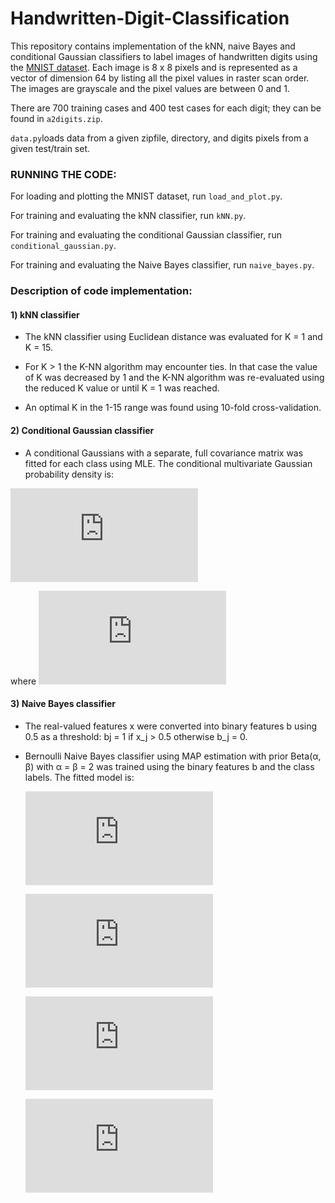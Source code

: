 # Handwritten-Digit-Classification

This repository contains implementation of the kNN, naive Bayes and conditional Gaussian classifiers to label images of handwritten digits using the [MNIST dataset](http://yann.lecun.com/exdb/mnist/). Each image is 8 x 8 pixels and is represented as a vector of dimension 64 by listing all the pixel values in raster scan order. The images are grayscale and the pixel values are between 0 and 1. 

There are 700 training cases and 400 test cases for each digit; they can be found in `a2digits.zip`. 

`data.py`loads data from a given zipfile, directory, and digits pixels from a given test/train set.

### RUNNING THE CODE:

For loading and plotting the MNIST dataset, run `load_and_plot.py`.

For training and evaluating the kNN classifier, run `kNN.py`.

For training and evaluating the conditional Gaussian classifier, run `conditional_gaussian.py`.

For training and evaluating the Naive Bayes classifier, run `naive_bayes.py`.

### Description of code implementation:

#### 1) kNN classifier

* The kNN classifier using Euclidean distance was evaluated for K = 1 and K = 15.

* For K > 1 the K-NN algorithm may encounter ties. In that case the value of K was decreased by 1 and the K-NN algorithm was re-evaluated using the reduced K value or until K = 1 was reached. 

* An optimal K in the 1-15 range was found using 10-fold cross-validation. 

#### 2) Conditional Gaussian classifier

* A conditional Gaussians with a separate, full covariance matrix was fitted for each class using MLE. The conditional multivariate Gaussian probability density is:

![eq0](https://latex.codecogs.com/gif.latex?p%28%5Ctextbf%7Bx%7D%7Cy%20%3D%20k%2C%20%5Cboldsymbol%7B%5Cmu%7D%2C%20%5CSigma_k%29%20%3D%20%282%5Cpi%29%5E%7B-d/2%7D%7C%5CSigma_k%7C%5E%7B-1/2%7D%5Cexp%20%5CBig%5C%7B-%5Cfrac%7B1%7D%7B2%7D%28%5Ctextbf%7Bx%7D%20-%20%5Cmu_k%29%5ET%5CSigma_k%5E%7B-1%7D%28%5Ctextbf%7Bx%7D%20-%20%5Cmu_k%29%5CBig%5C%7D)

where ![eq1](https://latex.codecogs.com/gif.latex?p%28y%20%3D%20k%29%20%3D%201/10)

#### 3) Naive Bayes classifier

* The real-valued features x were converted into binary features b using 0.5 as a threshold: bj = 1 if x_j > 0.5 otherwise b_j = 0.

* Bernoulli Naive Bayes classifier using MAP estimation with prior Beta(α, β) with α = β = 2 was trained using the binary features b and the class labels. The fitted model is:

  ![eq1](https://latex.codecogs.com/gif.latex?p%28y%20%3D%20k%29%20%3D%201/10)

  ![eq2](https://latex.codecogs.com/gif.latex?p%28b_j%20%3D%201%7Cy%20%3D%20k%29%20%3D%20n_%7Bkj%7D)

  ![eq3](https://latex.codecogs.com/gif.latex?p%28b%7Cy%20%3D%20k%2C%20n%29%20%3D%20%5Cprod%5E%7Bd%7D_%7Bj%3D1%7D%28n_%7Bkj%7D%29%5E%7Bb_j%7D%281%20-%20n_%7Bkj%7D%29%5E%7B%281%20-%20b_j%29%7D)

  ![eq4](https://latex.codecogs.com/gif.latex?P%28n_%7Bkj%7D%29%20%3D%20Beta%282%2C%202%29)




